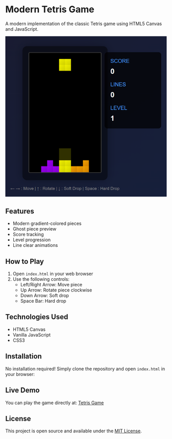 # Modern Tetris Game

A modern implementation of the classic Tetris game using HTML5 Canvas and JavaScript.

![Tetris Game Screenshot](image.png)

## Features

- Modern gradient-colored pieces
- Ghost piece preview
- Score tracking
- Level progression
- Line clear animations

## How to Play

1. Open `index.html` in your web browser
2. Use the following controls:
   - Left/Right Arrow: Move piece
   - Up Arrow: Rotate piece clockwise
   - Down Arrow: Soft drop
   - Space Bar: Hard drop

## Technologies Used

- HTML5 Canvas
- Vanilla JavaScript
- CSS3

## Installation

No installation required! Simply clone the repository and open `index.html` in your browser:

## Live Demo

You can play the game directly at: [Tetris Game](https://genishk.github.io/tetris-game)

## License

This project is open source and available under the [MIT License](LICENSE).

